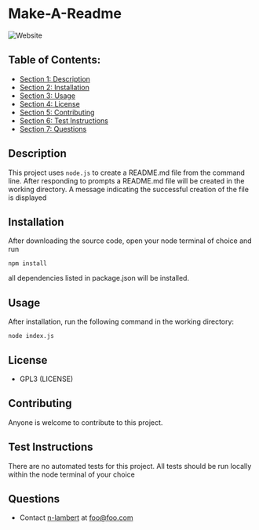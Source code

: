 # Make-A-Readme
![Website](https://img.shields.io/badge/License-GPL3-blueviolet)

## Table of Contents:

- [Section 1: Description](#Description)
- [Section 2: Installation](#Installation)
- [Section 3: Usage](#Usage)
- [Section 4: License](#License)
- [Section 5: Contributing](#Contributing)
- [Section 6: Test Instructions](#Test-Instructions)
- [Section 7: Questions](#Questions)

## Description
This project uses `node.js` to create a README.md file from the command line. After responding to prompts a README.md file will be created in the working directory. A message indicating the successful creation of the file is displayed

## Installation
After downloading the source code, open your node terminal of choice and run
```
npm install
```
all dependencies listed in package.json will be installed.

## Usage
After installation, run the following command in the working directory:
```
node index.js
```

## License
* GPL3 (LICENSE)

## Contributing
Anyone is welcome to contribute to this project.

## Test Instructions
There are no automated tests for this project. All tests should be run locally within the node terminal of your choice

## Questions
* Contact [n-lambert](https://github.com/n-lambert) at foo@foo.com


